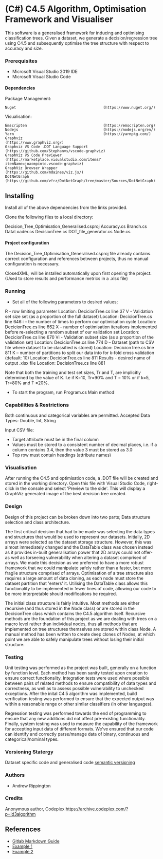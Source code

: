 # (C#) C4.5 Algorithm, Optimisation Framework and Visualiser
This software is a generalised framework for inducing and optimising classification trees.
Given a dataset, we generate a decision/regression tree using C4.5 and subsequently optimise the tree structure with respect to accuracy and size. 

### Prerequisites

* Microsoft Visual Studio 2019 IDE
* Microsoft Visual Studio Code

#### Dependencies

Package Management:
``` 
Nuget                                        (https://www.nuget.org/)
```

Visualisation:
```
Emscripten                                   (https://emscripten.org)
Nodejs                                       (https://nodejs.org/en/)
Yarn                                         (https://yarnpkg.com/)
Graphviz                                     (https://www.graphviz.org/)
Graphviz VS Code .DOT Language Support       (https://github.com/Stephanvs/vscode-graphviz)
GraphViz VS Code Previewer                   (https://marketplace.visualstudio.com/items?itemName=joaompinto.vscode-graphviz)
GraphViz Browser Wrapper                     (https://github.com/mdaines/viz.js/)
DotNetGraph                                  (https://github.com/vfrz/DotNetGraph/tree/master/Sources/DotNetGraph)  
```

## Installing

Install all of the above dependencies from the links provided.

Clone the following files to a local directory:

Decision_Tree_Optimisation_Generalised.csproj
Accuracy.cs
Branch.cs
DataLoader.cs
DecisionTree.cs
DOT_file_generator.cs
Node.cs


#### Project configuration

The Decision_Tree_Optimisation_Generalised.csproj file already contains correct configuration and references between projects, thus no manual configuration is necessary. 

ClosedXML; will be installed automatically upon first opening the project. (Used to store results and performance metrics in a .xlsx file)

### Running 

* Set all of the following parameters to desired values;

R - row limiting parameter                                                                                      Location: DecicionTree.cs line 37
V - Validation set size set (as a proportion of the full dataset)                                               Location: DecicionTree.cs line 646
i – the number of times to perform our optimisation cycle                                                       Location: DecicionTree.cs line 662
X – number of optimisation iterations implemented before re-selecting a random subset of our validation set     Location: DecicionTree.cs line 670
Vi - Validation subset size (as a proportion of the validation set)                                             Location: DecicionTree.cs line 774
D – Dataset (path to CSV file where dataset to be classified is stored)                                         Location: DecicionTree.cs line 811 
K – number of partitions to split our data into for k-fold cross validation (default: 10)                       Location: DecicionTree.cs line 811
Results - desired name of output .xlsx file                                                                     Location: DecisionTree.cs line 881

Note that both the training and test set sizes, Tr and T, are implicitly determined by the value of K. 
I.e if K=10, Tr=90% and T = 10%    or   if k=5, Tr=80% and T =20%.

* To start the program, run Program.cs Main method


### Capabilities & Restrictions

Both continuous and categorical variables are permitted. Accepted Data Types: Double, Int, String

Input CSV file:
* Target attribute must be in the final column
* Values must be stored to a consistent number of decimal places, i.e. if a column contains 3.4, then the value 3 must be stored as 3.0
* Top row must contain headings (attribute names)

### Visualisation

After running the C4.5 and optimisation code, a .DOT file will be created and stored in the working directory. Open this file with Visual Studio Code, right-click in 
the console and select 'Preview to the side'. This will display a GraphViz generated image of the best decision tree created.

### Design
Design of this project can be broken down into two parts; Data structure selection and class architecture. 

The first critical decision that had to be made was selecting the data types and structures that would be used to represent our datasets. Initially, 2D arrays 
were selected as the dataset storage structure. However, this was almost immediately changed and the DataTable class was chosen instead as it provides in-built generalisation
power that 2D arrays could not offer- as well as forseeing vulnerability when altering a dataset comprised of arrays. We made this decision as we preferred to have a more
robust framework that we could manipulate safely rather than a faster, but more fragile structure comprised of arrays. Optimisation of a tree structure also requires a large 
amount of data cloning, as each node must store the dataset partition that 'enters' it. Utilising the DataTable class allows this functionality to be implemented in fewer lines 
of code, allowing our code to be more interpretable should modifications be required. 

The initial class structure is fairly intuitive. Most methods are either recursive (and thus stored in the Node class) or are stored in the DecisionTree class which contains
the C4.5 algorithm itself. Recursive methods are the foundation of this project as we are dealing with trees on a macro level rather than individual nodes, thus all methods that 
are implemented on tree structures themselves are stored within class Node. A manual method has been written to create deep clones of Nodes, at which point we are able to safely
manipulate trees without losing their initial structure. 

### Testing
Unit testing was performed as the project was built, generally on a function by function level. Each method has been sanity tested upon creation to ensure correct functionality. 
Integration tests were used where possible between pairs of related methods to ensure compatibility of data types and correctness, as well as to assess possible vulnerability
to unchecked exceptions. After the inital C4.5 algorithm was implemented, build verification testing was performed to ensure that the expected output was within a reasonable range or other similar
classifiers (in other languages).

Regression testing was performed towards the end of programming to ensure that any new additions did not affect pre-existing functionality. Finally, system testing was used to 
measure the capability of the framework for accepting input data of different formats. We've ensured that our code can identify and correctly parse/manage data of binary, continuous
and categorical/nominal types. 

### Versioning Statergy
Dataset specific code and generalised code
[semantic versioning](https://semver.org/)

### Authors
* Andrew Rippington

### Credits

Anonymous author, Codeplex https://archive.codeplex.com/?p=id3algorithm

## References
* [Gitlab Markdown Guide](https://docs.gitlab.com/ee/user/markdown.html)
* [Example 1](https://github.com/erasmus-without-paper/ewp-specs-sec-intro/tree/v2.0.2)
* [Example 2](https://github.com/erasmus-without-paper/ewp-specs-architecture/tree/v1.10.0)